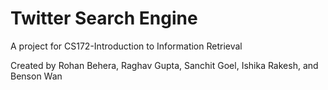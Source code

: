 # Twitter Search Engine

A project for CS172-Introduction to Information Retrieval

Created by Rohan Behera, Raghav Gupta, Sanchit Goel, Ishika Rakesh, and Benson Wan

